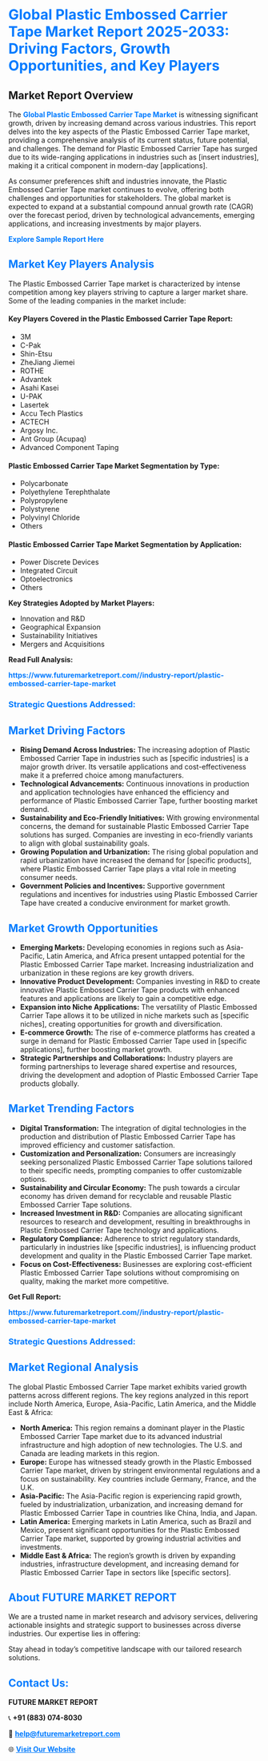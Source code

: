 <h1 style="color: #007BFF;">Global Plastic Embossed Carrier Tape Market Report 2025-2033: Driving Factors, Growth Opportunities, and Key Players</h1>

<section id="overview">
<h2>Market Report Overview</h2>
<p>The <a href="https://www.futuremarketreport.com//industry-report/plastic-embossed-carrier-tape-market" style="color: #007BFF; text-decoration: none;"><strong>Global Plastic Embossed Carrier Tape Market</strong></a> is witnessing significant growth, driven by increasing demand across various industries. This report delves into the key aspects of the Plastic Embossed Carrier Tape market, providing a comprehensive analysis of its current status, future potential, and challenges. The demand for Plastic Embossed Carrier Tape has surged due to its wide-ranging applications in industries such as [insert industries], making it a critical component in modern-day [applications].</p>
<p>As consumer preferences shift and industries innovate, the Plastic Embossed Carrier Tape market continues to evolve, offering both challenges and opportunities for stakeholders. The global market is expected to expand at a substantial compound annual growth rate (CAGR) over the forecast period, driven by technological advancements, emerging applications, and increasing investments by major players.</p>
</section>

<section id="overview">
<p><a href="https://www.futuremarketreport.com//request-sample/reportId=81918" style="color: #007BFF; text-decoration: none;"><strong>Explore Sample Report Here</strong></a></p>
</section>

<section id="key-players">
<h2 style="color: #007BFF;">Market Key Players Analysis</h2>
<p>The Plastic Embossed Carrier Tape market is characterized by intense competition among key players striving to capture a larger market share. Some of the leading companies in the market include:</p>
<h4>Key Players Covered in the Plastic Embossed Carrier Tape Report:</h4>
<ul><li>3M</li><li>C-Pak</li><li>Shin-Etsu</li><li>ZheJiang Jiemei</li><li>ROTHE</li><li>Advantek</li><li>Asahi Kasei</li><li>U-PAK</li><li>Lasertek</li><li>Accu Tech Plastics</li><li>ACTECH</li><li>Argosy Inc.</li><li>Ant Group (Acupaq)</li><li>Advanced Component Taping</li></ul>
<h4>Plastic Embossed Carrier Tape Market Segmentation by Type:</h4>
<ul><li>Polycarbonate</li><li>Polyethylene Terephthalate</li><li>Polypropylene</li><li>Polystyrene</li><li>Polyvinyl Chloride</li><li>Others</li></ul>

<h4>Plastic Embossed Carrier Tape Market Segmentation by Application:</h4>
<ul><li>Power Discrete Devices</li><li>Integrated Circuit</li><li>Optoelectronics</li><li>Others</li></ul>
<p><strong>Key Strategies Adopted by Market Players:</strong></p>
<ul>
<li>Innovation and R&D</li>
<li>Geographical Expansion</li>
<li>Sustainability Initiatives</li>
<li>Mergers and Acquisitions</li>
</ul>
</section>

<section>
<p><strong>Read Full Analysis: </strong></p><a href="https://www.futuremarketreport.com//industry-report/plastic-embossed-carrier-tape-market" style="color: #007BFF; text-decoration: none;"><strong>https://www.futuremarketreport.com//industry-report/plastic-embossed-carrier-tape-market</strong></a>
<h3 style="color: #007BFF;">Strategic Questions Addressed:</h3>
</section>

<section id="driving-factors">
<h2 style="color: #007BFF;">Market Driving Factors</h2>
<ul>
<li><strong>Rising Demand Across Industries:</strong> The increasing adoption of Plastic Embossed Carrier Tape in industries such as [specific industries] is a major growth driver. Its versatile applications and cost-effectiveness make it a preferred choice among manufacturers.</li>
<li><strong>Technological Advancements:</strong> Continuous innovations in production and application technologies have enhanced the efficiency and performance of Plastic Embossed Carrier Tape, further boosting market demand.</li>
<li><strong>Sustainability and Eco-Friendly Initiatives:</strong> With growing environmental concerns, the demand for sustainable Plastic Embossed Carrier Tape solutions has surged. Companies are investing in eco-friendly variants to align with global sustainability goals.</li>
<li><strong>Growing Population and Urbanization:</strong> The rising global population and rapid urbanization have increased the demand for [specific products], where Plastic Embossed Carrier Tape plays a vital role in meeting consumer needs.</li>
<li><strong>Government Policies and Incentives:</strong> Supportive government regulations and incentives for industries using Plastic Embossed Carrier Tape have created a conducive environment for market growth.</li>
</ul>
</section>

<section id="growth-opportunities">
<h2 style="color: #007BFF;">Market Growth Opportunities</h2>
<ul>
<li><strong>Emerging Markets:</strong> Developing economies in regions such as Asia-Pacific, Latin America, and Africa present untapped potential for the Plastic Embossed Carrier Tape market. Increasing industrialization and urbanization in these regions are key growth drivers.</li>
<li><strong>Innovative Product Development:</strong> Companies investing in R&D to create innovative Plastic Embossed Carrier Tape products with enhanced features and applications are likely to gain a competitive edge.</li>
<li><strong>Expansion into Niche Applications:</strong> The versatility of Plastic Embossed Carrier Tape allows it to be utilized in niche markets such as [specific niches], creating opportunities for growth and diversification.</li>
<li><strong>E-commerce Growth:</strong> The rise of e-commerce platforms has created a surge in demand for Plastic Embossed Carrier Tape used in [specific applications], further boosting market growth.</li>
<li><strong>Strategic Partnerships and Collaborations:</strong> Industry players are forming partnerships to leverage shared expertise and resources, driving the development and adoption of Plastic Embossed Carrier Tape products globally.</li>
</ul>
</section>

<section id="trending-factors">
<h2 style="color: #007BFF;">Market Trending Factors</h2>
<ul>
<li><strong>Digital Transformation:</strong> The integration of digital technologies in the production and distribution of Plastic Embossed Carrier Tape has improved efficiency and customer satisfaction.</li>
<li><strong>Customization and Personalization:</strong> Consumers are increasingly seeking personalized Plastic Embossed Carrier Tape solutions tailored to their specific needs, prompting companies to offer customizable options.</li>
<li><strong>Sustainability and Circular Economy:</strong> The push towards a circular economy has driven demand for recyclable and reusable Plastic Embossed Carrier Tape solutions.</li>
<li><strong>Increased Investment in R&D:</strong> Companies are allocating significant resources to research and development, resulting in breakthroughs in Plastic Embossed Carrier Tape technology and applications.</li>
<li><strong>Regulatory Compliance:</strong> Adherence to strict regulatory standards, particularly in industries like [specific industries], is influencing product development and quality in the Plastic Embossed Carrier Tape market.</li>
<li><strong>Focus on Cost-Effectiveness:</strong> Businesses are exploring cost-efficient Plastic Embossed Carrier Tape solutions without compromising on quality, making the market more competitive.</li>
</ul>
</section>

<section>
<p><strong>Get Full Report: </strong></p><a href="https://www.futuremarketreport.com//industry-report/plastic-embossed-carrier-tape-market" style="color: #007BFF; text-decoration: none;"><strong>https://www.futuremarketreport.com//industry-report/plastic-embossed-carrier-tape-market</strong></a>
<h3 style="color: #007BFF;">Strategic Questions Addressed:</h3>
</section>


<section id="regional-analysis">
<h2 style="color: #007BFF;">Market Regional Analysis</h2>
<p>The global Plastic Embossed Carrier Tape market exhibits varied growth patterns across different regions. The key regions analyzed in this report include North America, Europe, Asia-Pacific, Latin America, and the Middle East & Africa:</p>
<ul>
<li><strong>North America:</strong> This region remains a dominant player in the Plastic Embossed Carrier Tape market due to its advanced industrial infrastructure and high adoption of new technologies. The U.S. and Canada are leading markets in this region.</li>
<li><strong>Europe:</strong> Europe has witnessed steady growth in the Plastic Embossed Carrier Tape market, driven by stringent environmental regulations and a focus on sustainability. Key countries include Germany, France, and the U.K.</li>
<li><strong>Asia-Pacific:</strong> The Asia-Pacific region is experiencing rapid growth, fueled by industrialization, urbanization, and increasing demand for Plastic Embossed Carrier Tape in countries like China, India, and Japan.</li>
<li><strong>Latin America:</strong> Emerging markets in Latin America, such as Brazil and Mexico, present significant opportunities for the Plastic Embossed Carrier Tape market, supported by growing industrial activities and investments.</li>
<li><strong>Middle East & Africa:</strong> The region’s growth is driven by expanding industries, infrastructure development, and increasing demand for Plastic Embossed Carrier Tape in sectors like [specific sectors].</li>
</ul>
</section>

<footer>
<h2 style="color: #007BFF;">About FUTURE MARKET REPORT</h2>
<p>We are a trusted name in market research and advisory services, delivering actionable insights and strategic support to businesses across diverse industries. Our expertise lies in offering:</p>

<p>Stay ahead in today’s competitive landscape with our tailored research solutions.</p>

<h2 style="color: #007BFF;">Contact Us:</h2>
<p><strong>FUTURE MARKET REPORT</strong></p>
<p>📞 <strong>+91 (883) 074-8030</strong></p>
<p>📧 <strong><a href="mailto:help@futuremarketreport.com" style="color: #007BFF;">help@futuremarketreport.com</a></strong></p>
<p>🌐 <strong><a href="https://www.futuremarketreport.com/" style="color: #007BFF;">Visit Our Website</a></strong></p>
</footer>